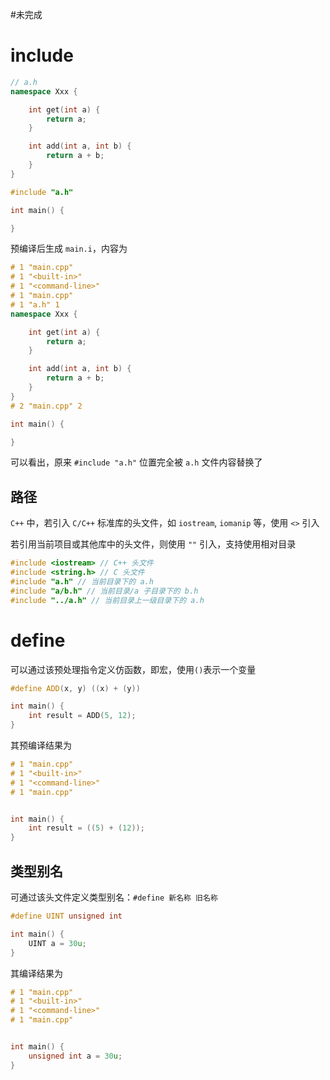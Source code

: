 #未完成 

# include

```c++
// a.h
namespace Xxx {

    int get(int a) {
        return a;
    }

    int add(int a, int b) {
        return a + b;
    }
}
```

```c++
#include "a.h"

int main() {

}
```

预编译后生成 `main.i`，内容为

```c++
# 1 "main.cpp"
# 1 "<built-in>"
# 1 "<command-line>"
# 1 "main.cpp"
# 1 "a.h" 1
namespace Xxx {

    int get(int a) {
        return a;
    }

    int add(int a, int b) {
        return a + b;
    }
}
# 2 "main.cpp" 2

int main() {

}
```

可以看出，原来 `#include "a.h"` 位置完全被 `a.h` 文件内容替换了

## 路径

`C++` 中，若引入 `C/C++` 标准库的头文件，如 `iostream`, `iomanip` 等，使用 `<>` 引入

若引用当前项目或其他库中的头文件，则使用 `""` 引入，支持使用相对目录

```c++
#include <iostream> // C++ 头文件
#include <string.h> // C 头文件
#include "a.h" // 当前目录下的 a.h
#include "a/b.h" // 当前目录/a 子目录下的 b.h
#include "../a.h" // 当前目录上一级目录下的 a.h
```

# define

可以通过该预处理指令定义仿函数，即宏，使用`()`表示一个变量

```c++
#define ADD(x, y) ((x) + (y))

int main() {
    int result = ADD(5, 12);
}
```

其预编译结果为

```c++
# 1 "main.cpp"
# 1 "<built-in>"
# 1 "<command-line>"
# 1 "main.cpp"


int main() {
    int result = ((5) + (12));
}
```

## 类型别名

可通过该头文件定义类型别名：`#define 新名称 旧名称`

```c++
#define UINT unsigned int

int main() {
    UINT a = 30u;
}
```

其编译结果为

```c++
# 1 "main.cpp"
# 1 "<built-in>"
# 1 "<command-line>"
# 1 "main.cpp"


int main() {
    unsigned int a = 30u;
}
```